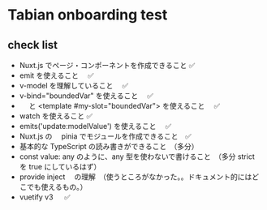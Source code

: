 # Tabian onboarding test

## check list

- Nuxt.js でページ・コンポーネントを作成できること ✅
- emit を使えること　 ✅
- v-model を理解していること　 ✅
- v-bind="boundedVar" を使えること　 ✅
- 　<slot name="my-slot" v-bind="boundedVar"> と <template #my-slot="boundedVar"> を使えること　 ✅
- watch を使えること ✅
- emits('update:modelValue') を使えること　 ✅
- Nuxt.js の　 pinia でモジュールを作成できること　✅
- 基本的な TypeScript の読み書きができること　（多分）
- const value: any のように、any 型を使わないで書けること　（多分 strict を true にしているはず）
- provide inject 　の理解　（使うところがなかった。。ドキュメント的にはどこでも使えるもの。）
- vuetify v3 　 ✅

